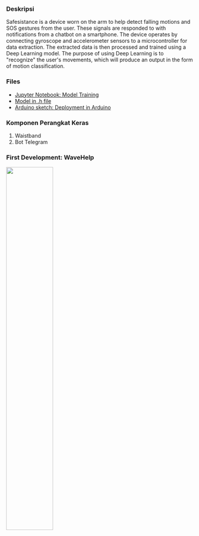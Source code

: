 ### Deskripsi

Safesistance is a device worn on the arm to help detect falling motions and SOS gestures from the user. These signals are responded to with notifications from a chatbot on a smartphone. The device operates by connecting gyroscope and accelerometer sensors to a microcontroller for data extraction. The extracted data is then processed and trained using a Deep Learning model. The purpose of using Deep Learning is to "recognize" the user's movements, which will produce an output in the form of motion classification.

### Files
- [Jupyter Notebook: Model Training](https://github.com/trinadia/safesistance/blob/main/safesistance_train_model.ipynb)
- [Model in .h file](https://github.com/trinadia/safesistance/blob/main/model/model%20(2).h)
- [Arduino sketch: Deployment in Arduino](https://github.com/trinadia/safesistance/blob/main/imu_datacollect_withspace.ino)
### Komponen Perangkat Keras
1. Waistband
2. Bot Telegram

### First Development: WaveHelp
[<img src="https://github.com/trinadia/safesistance/blob/main/wavehelp.jpg" width="50%">](https://www.youtube.com/watch?v=qZU4iV3DNYg "WaveHelp")
